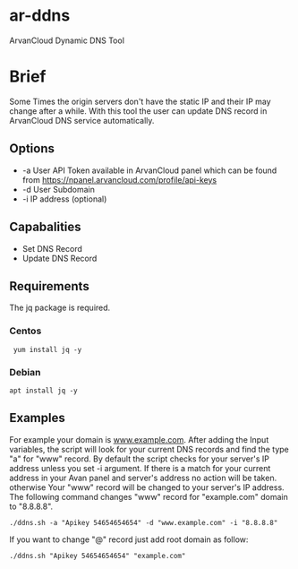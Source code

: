 # ar-ddns
ArvanCloud Dynamic DNS Tool

# Brief
Some Times the origin servers don't have the static IP and their IP may change after a while. With this tool the user can update DNS record in ArvanCloud DNS service automatically.

## Options
- -a User API Token available in ArvanCloud panel which can be found from https://npanel.arvancloud.com/profile/api-keys 
- -d User Subdomain
- -i IP address (optional)

## Capabalities
* Set DNS Record 
* Update DNS Record

## Requirements
The jq package is required.

### Centos
```
 yum install jq -y
```
### Debian
```
apt install jq -y
```
## Examples
For example your domain is www.example.com. After adding the Input variables, the script will look for your current DNS records and find the type "a" for "www" record. By default the script checks for your server's IP address unless you set -i argument. If there is a match for your current address in your Avan panel and server's address no action will be taken. otherwise Your "www" record will be changed to your server's IP address. The following command changes "www" record for "example.com" domain to "8.8.8.8".
```
./ddns.sh -a "Apikey 54654654654" -d "www.example.com" -i "8.8.8.8"
```
If you want to change "@" record just add root domain as follow:
```
./ddns.sh "Apikey 54654654654" "example.com"
```

